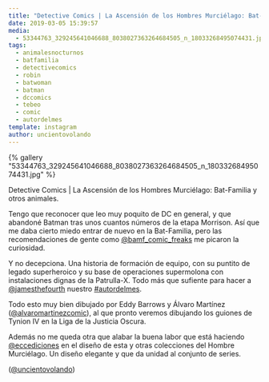 ```yaml
---
title: "Detective Comics | La Ascensión de los Hombres Murciélago: Bat-Familia y otros animales"
date: 2019-03-05 15:39:57
media: 
  - 53344763_329245641046688_8038027363264684505_n_18033268495074431.jpg
tags: 
  - animalesnocturnos
  - batfamilia
  - detectivecomics
  - robin
  - batwoman
  - batman
  - dccomics
  - tebeo
  - comic
  - autordelmes
template: instagram
author: uncientovolando
---
```


{% gallery "53344763_329245641046688_8038027363264684505_n_18033268495074431.jpg" %}

Detective Comics | La Ascensión de los Hombres Murciélago: Bat-Familia y otros animales.

Tengo que reconocer que leo muy poquito de DC en general, y que abandoné Batman tras unos cuantos números de la etapa Morrison. Así que me daba cierto miedo entrar de nuevo en la Bat-Familia, pero las recomendaciones de gente como [@bamf_comic_freaks](https://instagram.com/bamf_comic_freaks) me picaron la curiosidad.

Y no decepciona. Una historia de formación de equipo, con su puntito de legado superheroico y su base de operaciones supermolona con instalaciones dignas de la Patrulla-X. Todo más que sufiente para hacer a [@jamesthefourth](https://instagram.com/jamesthefourth) nuestro [#autordelmes](/etiquetas/autordelmes).

Todo esto muy bien dibujado por Eddy Barrows y Álvaro Martínez ([@alvaromartinezcomic](https://instagram.com/alvaromartinezcomic)), al que pronto veremos dibujando los guiones de Tynion IV en la Liga de la Justicia Oscura.

Además no me queda otra que alabar la buena labor que está haciendo [@eccediciones](https://instagram.com/eccediciones) en el diseño de esta y otras colecciones del Hombre Murciélago. Un diseño elegante y que da unidad al conjunto de series.

([@uncientovolando](https://instagram.com/uncientovolando))
